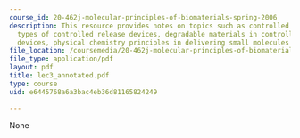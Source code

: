 ```yaml
---
course_id: 20-462j-molecular-principles-of-biomaterials-spring-2006
description: This resource provides notes on topics such as controlled release devices,
  types of controlled release devices, degradable materials in controlled release
  devices, physical chemistry principles in delivering small molecules vs. proteins.
file_location: /coursemedia/20-462j-molecular-principles-of-biomaterials-spring-2006/e6445768a6a3bac4eb36d81165824249_lec3_annotated.pdf
file_type: application/pdf
layout: pdf
title: lec3_annotated.pdf
type: course
uid: e6445768a6a3bac4eb36d81165824249

---
```

None